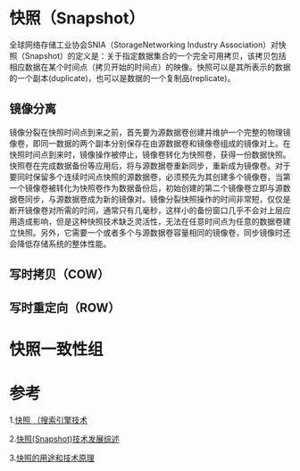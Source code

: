 # 快照（Snapshot）
全球网络存储工业协会SNIA（StorageNetworking Industry Association）对快照（Snapshot）的定义是：关于指定数据集合的一个完全可用拷贝，该拷贝包括相应数据在某个时间点（拷贝开始的时间点）的映像。快照可以是其所表示的数据的一个副本(duplicate)，也可以是数据的一个复制品(replicate)。

## 镜像分离
镜像分裂在快照时间点到来之前，首先要为源数据卷创建并维护一个完整的物理镜像卷，即同一数据的两个副本分别保存在由源数据卷和镜像卷组成的镜像对上。在快照时间点到来时，镜像操作被停止，镜像卷转化为快照卷，获得一份数据快照。快照卷在完成数据备份等应用后，将与源数据卷重新同步，重新成为镜像卷。对于要同时保留多个连续时间点快照的源数据卷，必须预先为其创建多个镜像卷，当第一个镜像卷被转化为快照卷作为数据备份后，初始创建的第二个镜像卷立即与源数据卷同步，与源数据卷成为新的镜像对。镜像分裂快照操作的时间非常短，仅仅是断开镜像卷对所需的时间，通常只有几毫秒，这样小的备份窗口几乎不会对上层应用造成影响，但是这种快照技术缺乏灵活性，无法在任意时间点为任意的数据卷建立快照。另外，它需要一个或者多个与源数据卷容量相同的镜像卷，同步镜像时还会降低存储系统的整体性能。

## 写时拷贝（COW）

## 写时重定向（ROW）

# 快照一致性组

# 参考
1.[快照 （搜索引擎技术](https://baike.baidu.com/item/%E5%BF%AB%E7%85%A7/327038)

2.[快照(Snapshot)技术发展综述](https://blog.csdn.net/reliveit/article/details/101278773)

3.[快照的用途和技术原理](https://baijiahao.baidu.com/s?id=1636278070863441309)
